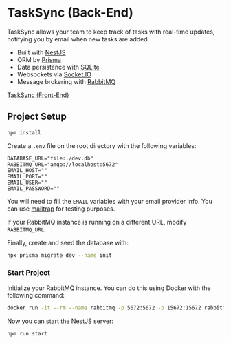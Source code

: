 # TaskSync (Back-End)

TaskSync allows your team to keep track of tasks with real-time updates, notifying you by email when new tasks are added.

- Built with [NestJS](https://nestjs.com/)
- ORM by [Prisma](https://www.prisma.io/)
- Data persistence with [SQLite](https://www.sqlite.org)
- Websockets via [Socket.IO](https://socket.io/)
- Message brokering with [RabbitMQ](https://www.rabbitmq.com/)

[TaskSync (Front-End)](https://github.com/borjamarti/tasksync-front)

## Project Setup

```sh
npm install
```

Create a `.env` file on the root directory with the following variables:

```Dotenv
DATABASE_URL="file:./dev.db"
RABBITMQ_URL="amqp://localhost:5672"
EMAIL_HOST=""
EMAIL_PORT=""
EMAIL_USER=""
EMAIL_PASSWORD=""
```

You will need to fill the `EMAIL` variables with your email provider info. You can use [mailtrap](https://mailtrap.io/) for testing purposes.

If your RabbitMQ instance is running on a different URL, modify `RABBITMQ_URL`.

Finally, create and seed the database with:

```sh
npx prisma migrate dev --name init
```

### Start Project

Initialize your RabbitMQ instance. You can do this using Docker with the following command:

```sh
docker run -it --rm --name rabbitmq -p 5672:5672 -p 15672:15672 rabbitmq:3.13-management
```

Now you can start the NestJS server:

```sh
npm run start
```
